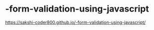 # -form-validation-using-javascript


https://sakshi-coder800.github.io/-form-validation-using-javascript/

